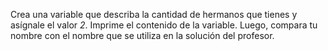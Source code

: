 
Crea una variable que describa la cantidad de hermanos que tienes y asígnale el valor *2*. Imprime el contenido de la variable. Luego, compara tu nombre con el nombre que se utiliza en la solución del profesor.
